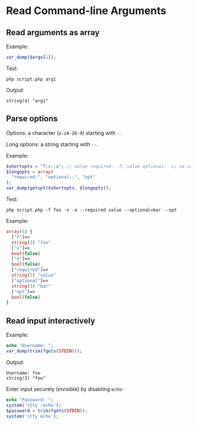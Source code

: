 # Read Command-line Arguments

## Read arguments as array

Example:
```php
var_dump($argv[1]);
```

Test:
```console
php script.php arg1
```

Output:
```
string(4) "arg1"
```

## Parse options

Options: a character (`a-zA-Z0-9`) starting with `-`.

Long options: a string starting with `--`.

Example:
```php
$shortopts = "f:v::a"; // value required: -f; value optional: -v; no value: -a
$longopts = array(
  "required:", "optional::", "opt"
);
var_dump(getopt($shortopts, $longopts));
```

Test:
```console
php script.php -f foo -v -a --required value --optional=bar --opt
```

Example:
```php
array(6) {
  ["f"]=>
  string(3) "foo"
  ["v"]=>
  bool(false)
  ["a"]=>
  bool(false)
  ["required"]=>
  string(5) "value"
  ["optional"]=>
  string(3) "bar"
  ["opt"]=>
  bool(false)
}
```

## Read input interactively

Example:
```php
echo "Username: ";
var_dump(trim(fgets(STDIN)));
```

Output:
```
Username: foo
string(3) "foo"
```

Enter input securely (invisible) by disabling `echo`:

```php
echo "Password: ";
system('stty -echo');
$password = trim(fgets(STDIN));
system('stty echo');
```
